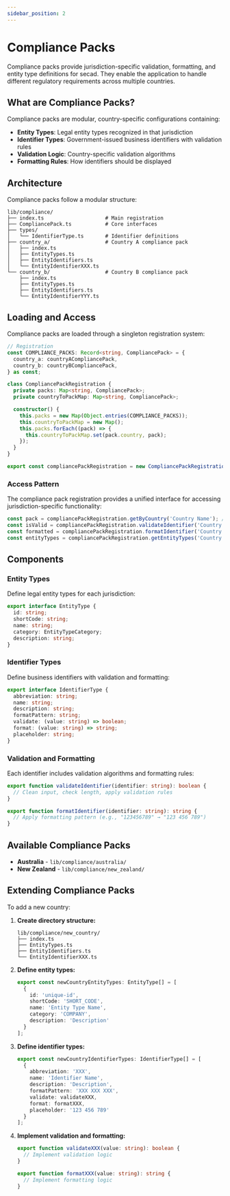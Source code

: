 ```yaml
---
sidebar_position: 2
---
```


# Compliance Packs

Compliance packs provide jurisdiction-specific validation, formatting, and entity type definitions for secad. They enable the application to handle different regulatory requirements across multiple countries.

## What are Compliance Packs?

Compliance packs are modular, country-specific configurations containing:

- **Entity Types**: Legal entity types recognized in that jurisdiction
- **Identifier Types**: Government-issued business identifiers with validation rules
- **Validation Logic**: Country-specific validation algorithms
- **Formatting Rules**: How identifiers should be displayed

## Architecture

Compliance packs follow a modular structure:

```
lib/compliance/
├── index.ts                    # Main registration
├── CompliancePack.ts           # Core interfaces
├── types/
│   └── IdentifierType.ts       # Identifier definitions
├── country_a/                  # Country A compliance pack
│   ├── index.ts
│   ├── EntityTypes.ts
│   ├── EntityIdentifiers.ts
│   └── EntityIdentifierXXX.ts
└── country_b/                  # Country B compliance pack
    ├── index.ts
    ├── EntityTypes.ts
    ├── EntityIdentifiers.ts
    └── EntityIdentifierYYY.ts
```

## Loading and Access

Compliance packs are loaded through a singleton registration system:

```typescript
// Registration
const COMPLIANCE_PACKS: Record<string, CompliancePack> = {
  country_a: countryACompliancePack,
  country_b: countryBCompliancePack,
} as const;

class CompliancePackRegistration {
  private packs: Map<string, CompliancePack>;
  private countryToPackMap: Map<string, CompliancePack>;

  constructor() {
    this.packs = new Map(Object.entries(COMPLIANCE_PACKS));
    this.countryToPackMap = new Map();
    this.packs.forEach((pack) => {
      this.countryToPackMap.set(pack.country, pack);
    });
  }
}

export const compliancePackRegistration = new CompliancePackRegistration();
```

### Access Pattern

The compliance pack registration provides a unified interface for accessing jurisdiction-specific functionality:

```typescript
const pack = compliancePackRegistration.getByCountry('Country Name'); // Get compliance pack by country
const isValid = compliancePackRegistration.validateIdentifier('Country Name', 'IDENTIFIER_TYPE', 'identifier_value'); // Validate an identifier
const formatted = compliancePackRegistration.formatIdentifier('Country Name', 'IDENTIFIER_TYPE', 'identifier_value'); // Format an identifier
const entityTypes = compliancePackRegistration.getEntityTypes('Country Name'); // Get entity types for a country
```

## Components

### Entity Types

Define legal entity types for each jurisdiction:

```typescript
export interface EntityType {
  id: string;
  shortCode: string;
  name: string;
  category: EntityTypeCategory;
  description: string;
}
```

### Identifier Types

Define business identifiers with validation and formatting:

```typescript
export interface IdentifierType {
  abbreviation: string;
  name: string;
  description: string;
  formatPattern: string;
  validate: (value: string) => boolean;
  format: (value: string) => string;
  placeholder: string;
}
```

### Validation and Formatting

Each identifier includes validation algorithms and formatting rules:

```typescript
export function validateIdentifier(identifier: string): boolean {
  // Clean input, check length, apply validation rules
}

export function formatIdentifier(identifier: string): string {
  // Apply formatting pattern (e.g., "123456789" → "123 456 789")
}
```

## Available Compliance Packs

- **Australia** - `lib/compliance/australia/`
- **New Zealand** - `lib/compliance/new_zealand/`

## Extending Compliance Packs

To add a new country:

1. **Create directory structure:**
   ```
   lib/compliance/new_country/
   ├── index.ts
   ├── EntityTypes.ts
   ├── EntityIdentifiers.ts
   └── EntityIdentifierXXX.ts
   ```

2. **Define entity types:**
   ```typescript
   export const newCountryEntityTypes: EntityType[] = [
     {
       id: 'unique-id',
       shortCode: 'SHORT_CODE',
       name: 'Entity Type Name',
       category: 'COMPANY',
       description: 'Description'
     }
   ];
   ```

3. **Define identifier types:**
   ```typescript
   export const newCountryIdentifierTypes: IdentifierType[] = [
     {
       abbreviation: 'XXX',
       name: 'Identifier Name',
       description: 'Description',
       formatPattern: 'XXX XXX XXX',
       validate: validateXXX,
       format: formatXXX,
       placeholder: '123 456 789'
     }
   ];
   ```

4. **Implement validation and formatting:**
   ```typescript
   export function validateXXX(value: string): boolean {
     // Implement validation logic
   }
   
   export function formatXXX(value: string): string {
     // Implement formatting logic
   }
   ```

 